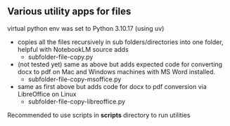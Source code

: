 ## Various utility apps for files  

virtual python env was set to Python 3.10.17  (using uv)  


- copies all the files recursively in sub folders/directories into one folder, helpful with NotebookLM source adds  
    - subfolder-file-copy.py  
- (not tested yet) same as above but adds expected code for converting docx to pdf on Mac and Windows machines with MS Word installed.
    - subfolder-file-copy-msoffice.py  
- same as first above but adds code for docx to pdf conversion via LibreOffice on Linux
    - subfolder-file-copy-libreoffice.py  

Recommended to use scripts in **scripts** directory to run utilities
    


